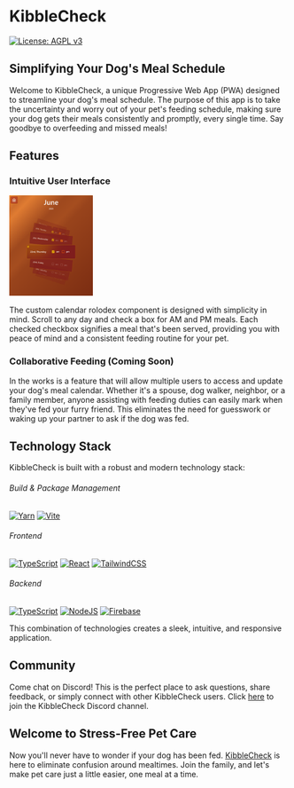 # KibbleCheck

[![License: AGPL v3](https://img.shields.io/badge/License-AGPL_v3-blue.svg)](https://www.gnu.org/licenses/agpl-3.0)

## Simplifying Your Dog's Meal Schedule

Welcome to KibbleCheck, a unique Progressive Web App (PWA) designed to streamline your dog's meal schedule. The purpose of this app is to take the uncertainty and worry out of your pet's feeding schedule, making sure your dog gets their meals consistently and promptly, every single time. Say goodbye to overfeeding and missed meals!

## Features

### Intuitive User Interface

<img src="src/assets/calendar.png" width="30%">

The custom calendar rolodex component is designed with simplicity in mind. Scroll to any day and check a box for AM and PM meals. Each checked checkbox signifies a meal that's been served, providing you with peace of mind and a consistent feeding routine for your pet.

### Collaborative Feeding (Coming Soon)

In the works is a feature that will allow multiple users to access and update your dog's meal calendar. Whether it's a spouse, dog walker, neighbor, or a family member, anyone assisting with feeding duties can easily mark when they've fed your furry friend. This eliminates the need for guesswork or waking up your partner to ask if the dog was fed.

## Technology Stack

KibbleCheck is built with a robust and modern technology stack:

###### Build & Package Management

[![Yarn](https://img.shields.io/badge/Yarn-%232C8EBB.svg?style=flat&logo=yarn&logoColor=white&labelColor=525252)](#)
[![Vite](https://badges.aleen42.com/src/vitejs.svg)](#)

###### Frontend

[![TypeScript](https://badges.aleen42.com/src/typescript.svg)](#)
[![React](https://badges.aleen42.com/src/react.svg)](#)
[![TailwindCSS](https://badges.aleen42.com/src/tailwindcss.svg)](#)

###### Backend

[![TypeScript](https://badges.aleen42.com/src/typescript.svg)](#)
[![NodeJS](https://badges.aleen42.com/src/node.svg)](#)
[![Firebase](https://img.shields.io/badge/Firebase-%23039BE5.svg?style=flat&logo=firebase&labelColor=525252)](#)

This combination of technologies creates a sleek, intuitive, and responsive application.

## Community

Come chat on Discord! This is the perfect place to ask questions, share feedback, or simply connect with other KibbleCheck users. Click [here](https://discord.gg/zGbx9x6YWw) to join the KibbleCheck Discord channel.

## Welcome to Stress-Free Pet Care

Now you'll never have to wonder if your dog has been fed. [KibbleCheck](https://kibblecheck.com/) is here to eliminate confusion around mealtimes. Join the family, and let's make pet care just a little easier, one meal at a time.
